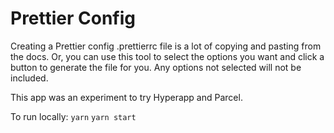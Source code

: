 # Prettier Config

Creating a Prettier config .prettierrc file is a lot of copying and pasting from the docs. Or, you can use this tool to select the options you want and click a button to generate the file for you. Any options not selected will not be included.

This app was an experiment to try Hyperapp and Parcel.

To run locally:
`yarn`
`yarn start`
